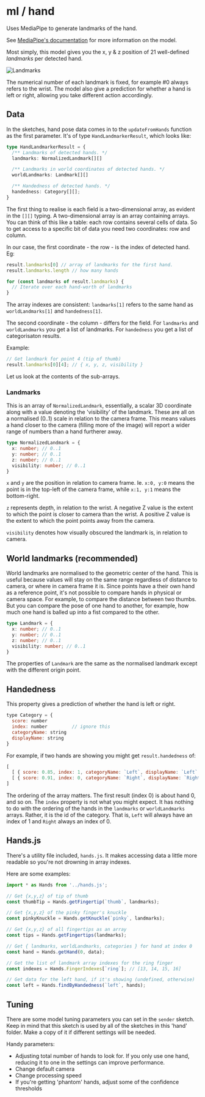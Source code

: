 # ml / hand

Uses MediaPipe to generate landmarks of the hand.

See [MediaPipe's documentation](https://ai.google.dev/edge/mediapipe/solutions/vision/hand_landmarker#models) for more information on the model.

Most simply, this model gives you the x, y & z position of 21 well-defined _landmarks_ per detected hand.

![Landmarks](hand-pose.avif)

The numerical number of each landmark is fixed, for example #0 always refers to the wrist. The model also give a prediction for whether a hand is left or right, allowing you take different action accordingly.

## Data

In the sketches, hand pose data comes in to the `updateFromHands` function as the first parameter. It's of type `HandLandmarkerResult`, which looks like:

```ts
type HandLandmarkerResult = {
  /** Landmarks of detected hands. */
  landmarks: NormalizedLandmark[][]

  /** Landmarks in world coordinates of detected hands. */
  worldLandmarks: Landmark[][]

  /** Handedness of detected hands. */
  handedness: Category[][];
}
```

The first thing to realise is each field is a two-dimensional array, as evident in the `[][]` typing. A two-dimensional array is an array containing arrays. You can think of this like a table: each row contains several cells of data. So to get access to a specific bit of data you need two coordinates: row and column.

In our case, the first coordinate - the row - is the index of detected hand. Eg: 
```js
result.landmarks[0] // array of landmarks for the first hand.
result.landmarks.length // how many hands  

for (const landmarks of result.landmarks) {
  // Iterate over each hand-worth of landmarks
}
```

The array indexes are consistent: `landmarks[1]` refers to the same hand as `worldLandmarks[1]` and `handedness[1]`.

The second coordinate - the column - differs for the field. For `landmarks` and `worldLandmarks` you get a list of landmarks. For `handedness` you get a list of categorisaton results.

Example:
```js
// Get landmark for point 4 (tip of thumb)
result.landmarks[0][4]; // { x, y, z, visibility }
```

Let us look at the contents of the sub-arrays.

### Landmarks

This is an array of `NormalizedLandmark`, essentially, a scalar 3D coordinate along with a value denoting the 'visibility' of the landmark. These are all on a normalised (0..1) scale in relation to the camera frame. This means values a hand closer to the camera (filling more of the image) will report a wider range of numbers than a hand furtherer away. 

```ts
type NormalizedLandmark = {
  x: number; // 0..1
  y: number; // 0..1
  z: number; // 0..1
  visibility: number; // 0..1
}
```

`x` and `y` are the position in relation to camera frame. Ie. `x:0, y:0` means the point is in the top-left of the camera frame, while `x:1, y:1` means the bottom-right.

`z` represents depth, in relation to the wrist. A negative Z value is the extent to which the point is closer to camera than the wrist. A positive Z value is the extent to which the point points away from the camera.

`visibility` denotes how visually obscured the landmark is, in relation to camera.

## World landmarks (recommended)

World landmarks are normalised to the geometric center of the hand. This is useful because values will stay on the same range regardless of distance to camera, or where in camera frame it is. Since points have a their own hand as a reference point, it's not possible to compare hands in physical or camera space. For example, to compare the distance between two thumbs. But you can compare the pose of one hand to another, for example, how much one hand is balled up into a fist compared to the other.

```ts
type Landmark = {
  x: number; // 0..1
  y: number; // 0..1
  z: number; // 0..1
  visibility: number; // 0..1
}
```

The properties of `Landmark` are the same as the normalised landmark except with the different origin point.

## Handedness

This property gives a prediction of whether the hand is left or right.

```js
type Category = {
  score: number
  index: number         // ignore this
  categoryName: string
  displayName: string
}
```

For example, if two hands are showing you might get `result.handedness` of:
```js
[
  [ { score: 0.85, index: 1, categoryName: `Left`, displayName: `Left` } ],
  [ { score: 0.91, index: 0, categoryName: `Right`, displayName: `Right` } ],
]
```

The ordering of the array matters. The first result (index 0) is about hand 0, and so on. The `index` property is not what you might expect. It has nothing to do with the ordering of the hands in the `landmarks` or `worldLandmarks` arrays. Rather, it is the id of the category. That is, `Left` will always have an index of 1 and `Right` always an index of 0.


## Hands.js

There's a utility file included, `hands.js`. It makes accessing data a little more readable so you're not drowning in array indexes.

Here are some examples:
```js
import * as Hands from '../hands.js';

// Get {x,y,z} of tip of thumb
const thumbTip = Hands.getFingertip(`thumb`, landmarks);

// Get {x,y,z} of the pinky finger's knuckle
const pinkyKnuckle = Hands.getKnuckle(`pinky`, landmarks);

// Get {x,y,z} of all fingertips as an array
const tips = Hands.getFingertips(landmarks);

// Get { landmarks, worldLandmarks, categories } for hand at index 0
const hand = Hands.getHand(0, data);

// Get the list of landmark array indexes for the ring finger
const indexes = Hands.FingerIndexes[`ring`]; // [13, 14, 15, 16]

// Get data for the left hand, if it's showing (undefined, otherwise)
const left = Hands.findByHandedness(`left`, hands);
```

## Tuning

There are some model tuning parameters you can set in the `sender` sketch. Keep in mind that this sketch is used by all of the sketches in this 'hand' folder. Make a copy of it if different settings will be needed.

Handy parameters:
* Adjusting total number of hands to look for. If you only use one hand, reducing it to one in the settings can improve performance.
* Change default camera
* Change processing speed
* If you're getting 'phantom' hands, adjust some of the confidence thresholds